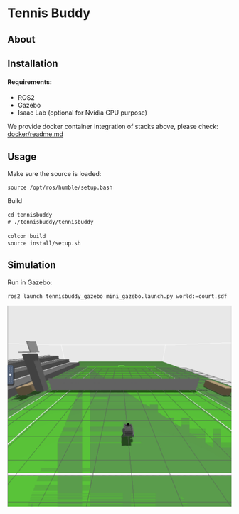 # Tennis Buddy

## About


## Installation

#### Requirements: 
  - ROS2
  - Gazebo
  - Isaac Lab (optional for Nvidia GPU purpose)

We provide docker container integration of stacks above, please check:
[docker/readme.md](docker/README.md)

## Usage
Make sure the source is loaded:
```commandline
source /opt/ros/humble/setup.bash
```
Build
```commandline
cd tennisbuddy 
# ./tennisbuddy/tennisbuddy

colcon build
source install/setup.sh
```

## Simulation
Run in Gazebo:
```commandline
ros2 launch tennisbuddy_gazebo mini_gazebo.launch.py world:=court.sdf
```
![Running Tennisbuddy in Gazebo](./assets/gazebo_sim.png)